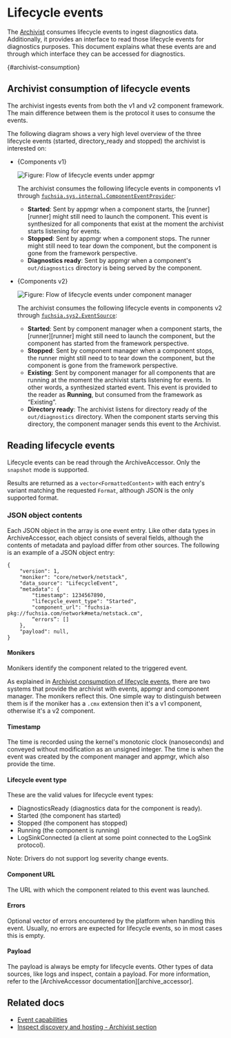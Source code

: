 # Lifecycle events

The [Archivist][archivist] consumes lifecycle events to ingest diagnostics data. Additionally, it provides an
interface to read those lifecycle events for diagnostics purposes. This document explains what
these events are and through which interface they can be accessed for diagnostics.

{#archivist-consumption}
## Archivist consumption of lifecycle events

The archivist ingests events from both the v1 and v2 component framework. The
main difference between them is the protocol it uses to consume the events.

The following diagram shows a very high level overview of the three lifecycle events (started,
directory_ready and stopped) the archivist is interested on:

- {Components v1}

  ![Figure: Flow of lifecycle events under appmgr](appmgr_lifecycle_flow.png)

  The archivist consumes the following lifecycle events in components v1 through
  [`fuchsia.sys.internal.ComponentEventProvider`][component_event_provider]:

  - **Started**: Sent by appmgr when a component starts, the [runner][runner] might still need to
    launch the component. This event is synthesized for all components that exist at the moment the
    archivist starts listening for events.
  - **Stopped**: Sent by appmgr when a component stops. The runner might still need to tear down the
    component, but the component is gone from the framework perspective.
  - **Diagnostics ready**: Sent by appmgr when a component's `out/diagnostics` directory is being
    served by the component.


- {Components v2}

  ![Figure: Flow of lifecycle events under component manager](component_manager_lifecycle_flow.png)

  The archivist consumes the following lifecycle events in components v2 through
  [`fuchsia.sys2.EventSource`][event_source]:

  - **Started**: Sent by component manager when a component starts, the [runner][runner] might still
    need to launch the component, but the component has started from the framework perspective.
  - **Stopped**: Sent by component manager when a component stops, the runner might still need to to
    tear down the component, but the component is gone from the framework perspective.
  - **Existing**: Sent by component manager for all components that are running at the moment the
    archivist starts listening for events. In other words, a synthesized started event. This event
    is provided to the reader as **Running**, but consumed from the framework as “Existing”.
  - **Directory ready**: The archivist listens for directory ready of the `out/diagnostics`
    directory. When the component starts serving this directory, the component manager sends this
    event to the Archivist.


## Reading lifecycle events

Lifecycle events can be read through the ArchiveAccessor. Only the `snapshot` mode is supported.

<!-- TODO(fxbug.dev/60763): link to ArchiveAccessor documentation where each mode is explained -->

Results are returned as a `vector<FormattedContent>` with each entry's variant matching the
requested `Format`, although JSON is the only supported format.


### JSON object contents

Each JSON object in the array is one event entry. Like other data types in ArchiveAccessor,
each object consists of several fields, although the contents of metadata and payload differ
from other sources. The following is an example of a JSON object entry:

```
{
    "version": 1,
    "moniker": "core/network/netstack",
    "data_source": "LifecycleEvent",
    "metadata": {
        "timestamp": 1234567890,
        "lifecycle_event_type": "Started",
        "component_url": "fuchsia-pkg://fuchsia.com/network#meta/netstack.cm",
        “errors”: []
    },
    "payload": null,
}

```

#### Monikers

Monikers identify the component related to the triggered event.

As explained in [Archivist consumption of lifecycle events](#archivist-consumption), there are two
systems that provide the archivist with events, appmgr and component manager. The monikers reflect
this. One simple way to distinguish between them is if the moniker has a `.cmx` extension then it's
a v1 component, otherwise it's a v2 component.

#### Timestamp

The time is recorded using the kernel's monotonic clock (nanoseconds) and conveyed without
modification as an unsigned integer. The time is when the event was created by the component
manager and appmgr, which also provide the time.

#### Lifecycle event type

These are the valid values for lifecycle event types:

- DiagnosticsReady (diagnostics data for the component
is ready).
- Started (the component has started)
- Stopped (the component has stopped)
- Running (the component is running)
- LogSinkConnected (a client at some point connected to the LogSink protocol).

Note: Drivers do not support log severity change
events.

#### Component URL

The URL with which the component related to this event was launched.

#### Errors

Optional vector of errors encountered by the platform when handling this event.
Usually, no errors are expected for lifecycle events, so in most cases this is empty.


#### Payload

The payload is always be empty for lifecycle events. Other types of data sources, like logs and
inspect, contain a payload. For more information, refer to the
[ArchiveAccessor documentation][archive_accessor].


## Related docs

- [Event capabilities][event_capabilities]
- [Inspect discovery and hosting - Archivist section][inspect_discovery_hosting]


[archivist]: /docs/reference/diagnostics/inspect/tree.md#archivist
[event_source]: https://fuchsia.dev/reference/fidl/fuchsia.sys2#EventSource
[component_event_provider]: https://fuchsia.dev/reference/fidl/fuchsia.sys.internal#ComponentEventProvider
[event_capabilities]: /docs/concepts/components/v2/capabilities/event.md
[inspect_discovery_hosting]: /docs/reference/diagnostics/inspect/tree.md#archivist
[component_runner]: /docs/glossary#runner
